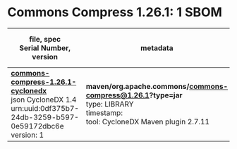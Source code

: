 Commons Compress 1.26.1: 1 SBOM
=======

| file, spec<br>Serial Number, version| metadata | components<br>by type<br>- libs purl types |
| ----------------------------------- | -------- | ------------------------------------------ |
| **[commons-compress-1.26.1-cyclonedx](maven/org.apache.commons/commons-compress/1.26.1/commons-compress-1.26.1-cyclonedx.json)**<br>json CycloneDX 1.4<br>urn:uuid:0df375b7-24db-3259-b597-0e59172dbc6e<br>version: 1 | **maven/org.apache.commons/commons-compress@1.26.1?type=jar**<br>type: LIBRARY<br>timestamp: <br>tool: CycloneDX Maven plugin 2.7.11 | 8<br>`library`: 8 <br>- `maven`: 8  |
